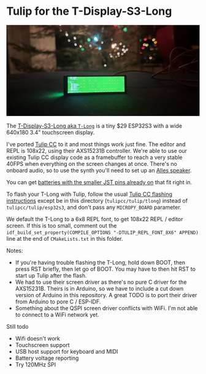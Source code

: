 # Tulip for the T-Display-S3-Long

![T-Long](../../docs/pics/tlong.jpg)

The [T-Display-S3-Long aka `T-Long`](https://www.lilygo.cc/en-ca/products/t-display-s3-long) is a tiny $29 ESP32S3 with a wide 640x180 3.4" touchscreen display. 

I've ported [Tulip CC](../../README.md) to it and most things work just fine. The editor and REPL is 108x22, using their AXS15231B controller. We're able to use our existing Tulip CC display code as a framebuffer to reach a very stable 40FPS when everything on the screen changes at once. There's no onboard audio, so to use the synth you'll need to set up an [Alles speaker](https://github.com/bwhitman/alles). 

You can get [batteries with the smaller JST pins already on](https://www.amazon.com/dp/B08T6GT7DV?ref=ppx_yo2ov_dt_b_product_details&th=1) that fit right in. 

To flash your T-Long with Tulip, follow the usual [Tulip CC flashing instructions](../../docs/tulip_flashing.md) except be in this directory (`tulipcc/tulip/tlong`) instead of `tulipcc/tulip/esp32s3`, and don't pass any `MICROPY_BOARD` parameter. 

We default the T-Long to a 6x8 REPL font, to get 108x22 REPL / editor screen. If this is too small, comment out the `idf_build_set_property(COMPILE_OPTIONS "-DTULIP_REPL_FONT_8X6" APPEND)` line at the end of `CMakeLists.txt` in this folder. 

Notes:
 * If you're having trouble flashing the T-Long, hold down BOOT, then press RST briefly, then let go of BOOT. You may have to then hit RST to start up Tulip after the flash.
 * We had to use their screen driver as there's no pure C driver for the AXS15231B. Theirs is in Arduino, so we have to include a cut down version of Arduino in this repository. A great TODO is to port their driver from Arduino to pore C / ESP-IDF. 
 * Something about the QSPI screen driver conflicts with WiFi. I'm not able to connect to a WiFi network yet. 

Still todo 

 * Wifi doesn't work 
 * Touchscreen support
 * USB host support for keyboard and MIDI
 * Battery voltage reporting
 * Try 120MHz SPI 

